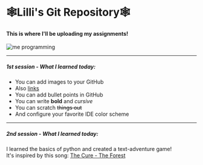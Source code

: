 # **🕸️Lilli's Git Repository🕸️**
#### This is where I'll be uploading my assignments!

![me programming](https://i.pinimg.com/736x/45/63/af/4563af0984f8fedabd22e938cd938441.jpg)

---
##### 1st session - What I learned today:
+ You can add images to your GitHub
+ Also [links](https://youtu.be/qPNa9KD4Y_k?si=sJ9K8-Z_GUyrJLCS)
+ You can add bullet points in GitHub
+ You can write **bold** and *cursive*
+ You can scratch ~~things out~~
+ And configure your favorite IDE color scheme
---
##### 2nd session - What I learned today:
I learned the basics of python and created a text-adventure game!   
It's inspired by this song:  [The Cure - The Forest](https://www.youtube.com/watch?v=xik-y0xlpZ0&list=RDxik-y0xlpZ0&start_radio=1)
